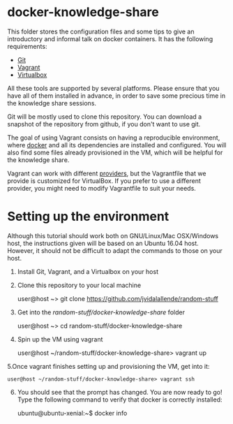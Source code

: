 # docker-knowledge-share

This folder stores the configuration files and some tips to give an
introductory and informal talk on docker containers. It has the following
requirements:

 - [Git](https://git-scm.com/downloads)
 - [Vagrant](https://www.vagrantup.com/downloads.html)
 - [Virtualbox](https://www.virtualbox.org/wiki/Downloads)

All these tools are supported by several platforms. Please ensure that you have
all of them installed in advance, in order to save some precious time in the
knowledge share sessions.

Git will be mostly used to clone this repository. You can download a snapshot of
the repository from github, if you don't want to use git.

The goal of using Vagrant consists on having a reproducible environment, where
[docker](https://www.docker.com/) and all its dependencies are installed and
configured. You will also find some files already provisioned in the VM, which
will be helpful for the knowledge share.

Vagrant can work with different [providers](https://www.vagrantup.com/docs/providers/),
but the Vagrantfile that we provide is customized for VirtualBox. If you prefer
to use a different provider, you might need to  modify Vagrantfile to suit your
needs.

# Setting up the environment

Although this tutorial should work both on GNU/Linux/Mac OSX/Windows host, the
instructions given will be based on an Ubuntu 16.04 host. However, it should
not be difficult to adapt the commands to those on your host.

1. Install Git, Vagrant, and a Virtualbox on your host

2. Clone this repository to your local machine

    user@host ~> git clone https://github.com/jvidalallende/random-stuff

3. Get into the *random-stuff/docker-knowledge-share* folder
 
    user@host ~> cd random-stuff/docker-knowledge-share

4. Spin up the VM using vagrant

    user@host ~/random-stuff/docker-knowledge-share> vagrant up

5.Once vagrant finishes setting up and provisioning the VM, get into it:

    user@host ~/random-stuff/docker-knowledge-share> vagrant ssh

6. You should see that the prompt has changed. You are now ready to go! Type 
 the following command to verify that docker is correctly installed:

    ubuntu@ubuntu-xenial:~$ docker info

